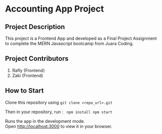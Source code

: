 # Accounting App Project

## Project Description

This project is a Frontend App and developed as a Final Project Assignment to complete the MERN Javascript bootcamp from Juara Coding.

## Project Contributors

1. Rafly (Frontend)
2. Zaki (Frontend)

## How to Start

Clone this repository using
`git clone <repo_url>.git`

Then in your repository, run :
` npm install npm start`

Runs the app in the development mode.\
Open [http://localhost:3000](http://localhost:3000) to view it in your browser.

